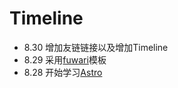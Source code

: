 # Timeline
- 8.30 增加友链链接以及增加Timeline
- 8.29 采用[fuwari](https://github.com/saicaca/fuwari)模板
- 8.28 开始学习[Astro](https://docs.astro.build/zh-cn/getting-started/)



